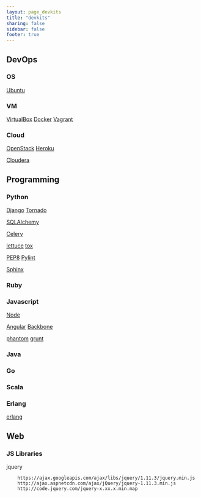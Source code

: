 ```yaml
---
layout: page_devkits
title: "devkits"
sharing: false
sidebar: false
footer: true
---
```


## DevOps

### OS

[Ubuntu](http://www.ubuntu.com/download/server)

### VM

[VirtualBox](https://www.virtualbox.org/wiki/Downloads) 
[Docker]() 
[Vagrant]() 

### Cloud

[OpenStack]() 
[Heroku](https://www.heroku.com/home) 

[Cloudera]() 

## Programming

### Python


[Django]() 
[Tornado]() 


[SQLAlchemy](http://www.sqlalchemy.org) 


[Celery](http://www.celeryproject.org) 


[lettuce]() 
[tox](https://tox.readthedocs.org/en/latest/index.html) 


[PEP8]() 
[Pylint]() 

[Sphinx](http://sphinx-doc.org) 

### Ruby

### Javascript

[Node]() 

[Angular]() 
[Backbone]() 

[phantom](http://phantomjs.org) 
[grunt](http://gruntjs.com/getting-started) 

### Java

### Go

### Scala

### Erlang

[erlang](http://www.erlang.org) 

## Web 


### JS Libraries

jquery

```
    https://ajax.googleapis.com/ajax/libs/jquery/1.11.3/jquery.min.js
    http://ajax.aspnetcdn.com/ajax/jQuery/jquery-1.11.3.min.js
    http://code.jquery.com/jquery-x.xx.x.min.map
```

